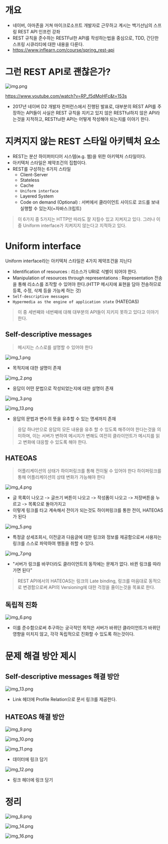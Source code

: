 # 개요

- 네이버, 아마존을 거쳐 마이크로소프트 개발자로 근무하고 계시는 백기선님의 스프링 REST API 인프런 강좌
- REST 규칙을 준수하는 RESTFul한 API를 작성하는법을 중심으로, TDD, 간단한 스프링 시큐리티에 대한 내용을 다룬다.
- https://www.inflearn.com/course/spring_rest-api

# 그런 REST API로 괜찮은가?

![img.png](img.png)

https://www.youtube.com/watch?v=RP_f5dMoHFc&t=153s

- 2017년 네이버 D2 개발자 컨퍼런스에서 진행된 발표로, 대부분의 REST API를 주장하는 API들이 사실은 REST 규칙을 지키고 있지 않은 RESTful하지 않은 API라는것을 지적하고, RESTful한 API는 어떻게 작성해야 되는지를 이야기 한다.

# 지켜지지 않는 REST 스타일 아키텍처 요소

- REST는 분산 하이퍼미디어 시스템(e.g. 웹)을 위한 아키텍처 스타일이다.
- 아키텍처 스타일은 제약조건의 집합이다.
- REST를 구성하는 6가지 스타일
    - Client-Server
    - Stateless
    - Cache
    - `Uniform interface`
    - Layered System
    - Code on demand (Optional) : 서버에서 클라이언트 사이드로 코드를 보내 실행할 수 있는지(=자바스크립트)
    
> 이 6가지 중 5가지는 HTTP만 따라도 잘 지킬수 있고 지켜지고 있다. 그러나 이 중 Uniform interface가 지켜지지 않는다고 지적하고 있다. 
    
# Uniform interface

Uniform interface라는 아키텍처 스타일은 4가지 제약조건을 지닌다

- Identification of resources : 리소스가 URI로 식별이 되어야 한다.
- Manipulation of resources through representations : Representation 전송을 통해 리소스를 조작할 수 있어야 한다.(HTTP 메시지에 표현을 담아 전송하므로 등록, 수정, 삭제 등을 가능케 하는 것)
- `Self-descriptive messages` 
- `Hypermedia as the engine of application state` (HATEOAS)

> 이 중 세번째와 네번째에 대해 대부분의 API들이 지키지 못하고 있다고 이야기 한다.

## Self-descriptive messages

> 메시지는 스스로를 설명할 수 있어야 한다

![img_1.png](img_1.png)

- 목적지에 대한 설명이 존재

![img_2.png](img_2.png)

- 응답이 어떤 문법으로 작성되었는지에 대한 설명이 존재

![img_3.png](img_3.png)

![img_13.png](img_13.png)

- 응답의 문법과 변수의 뜻을 유추할 수 있는 명세까지 존재

> 응답 하나만으로 응답의 모든 내용을 유추 할 수 있도록 해주어야 한다는것을 의미하며, 이는 서버가 변하여 메시지가 변해도 여전히 클라이언트가 메시지를 읽고 변화에 대응할 수 있도록 해야 한다.

## HATEOAS

> 어플리케이션의 상태가 하이퍼링크를 통해 전이될 수 있어야 한다
> 하이퍼링크를 통해 어플리케이션의 상태 변화가 가능해야 한다

![img_4.png](img_4.png)

- 글 목록이 나오고 -> 글쓰기 버튼이 나오고 -> 작성폼이 나오고 -> 저장버튼을 누르고 -> 목록으로 돌아가지고
- 이렇게 링크를 타고 계속해서 전이가 되는것도 하이퍼링크를 통한 전이, HATEOAS가 된다

![img_5.png](img_5.png)

- 특정글 상세조회시, 이전글과 다음글에 대한 링크와 정보를 제공함으로써 사용자는 링크를 스스로 파악하여 행동을 취할 수 있다.

![img_7.png](img_7.png)

- "서버가 링크를 바꾸더라도 클라이언트의 동작에는 문제가 없다. 바뀐 링크를 따라가면 된다"

> REST API에서의 HATEOAS는 링크의 Late binding, 링크를 마음대로 동적으로 변경함으로써 API의 Versioning에 대한 걱정을 줄이는것을 목표로 한다.

## 독립적 진화

![img_6.png](img_6.png)

- 이를 준수함으로써 추구하는 궁극적인 목적은 서버가 바뀌던 클라이언트가 바뀌던 영향을 미치지 않고, 각각 독립적으로 진화할 수 있도록 하는것이다.

# 문제 해결 방안 제시

## Self-descriptive messages 해결 방안

![img_13.png](img_13.png)

- Link 헤더에 Profile Relation으로 문서 링크를 제공한다.

## HATEOAS 해결 방안

![img_9.png](img_9.png)

![img_10.png](img_10.png)

![img_11.png](img_11.png)

- 데이터에 링크 담기

![img_12.png](img_12.png)

- 링크 헤더에 링크 담기

# 정리

![img_8.png](img_8.png)

![img_14.png](img_14.png)

![img_16.png](img_16.png)